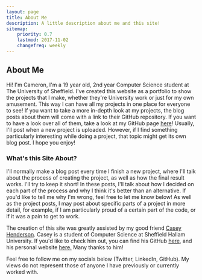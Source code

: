 ```yaml
---
layout: page
title: About Me
description: A little description about me and this site!
sitemap:
    priority: 0.7
    lastmod: 2017-11-02
    changefreq: weekly
---
```

## About Me

<!--  <span class="image left"><img src="{{ "/images/pic04.jpg" | absolute_url }}" alt=""/></span>  -->

Hi! I'm Cameron, I'm a 19 year old, 2nd year Computer Science student at The University of Sheffield. I've created this website as a portfolio to show the projects that I make, whether they're University work or just for my own amusement. This way I can have all my projects in one place for everyone to see! If you want to take a more in-depth look at my projects, the blog posts about them will come with a link to their GitHub repository. If you want to have a look over all of them, take a look at my GitHub page [here](https://github.com/Cameron-Leech-Thomson)!
Usually, I'll post when a new project is uploaded. However, if I find something particularly interesting while doing a project, that topic might get its own blog post. I hope you enjoy!

### What's this Site About?
I'll normally make a blog post every time I finish a new project, where I'll talk about the process of creating the project, as well as how the final result works. I'll try to keep it short!
In these posts, I'll talk about how I decided on each part of the process and why I think it's better than an alternative. If you'd like to tell me why I'm wrong, feel free to let me know below! As well as the project posts, I may post about specific parts of a project in more detail, for example, if I am particularly proud of a certain part of the code, or if it was a pain to get to work.

<div class="box">
  <p>
  The creation of this site was greatly assisted by my good friend <a href = "https://twitter.com/caseyh08">Casey Henderson</a>. Casey is a student of Computer Science at Sheffield Hallam University. If you'd like to check him out, you can find his GitHub <a href = "https://github.com/caseyhenderson">here</a>, and his personal website <a href = "https://caseyhenderson.github.io">here.</a> Many thanks to him!
  </p>
</div>

Feel free to follow me on my socials below (Twitter, LinkedIn, GitHub). My views do not represent those of anyone I have previously or currently worked with.
